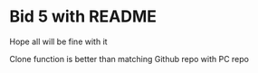 ﻿# Bid 5 with README

Hope all will be fine with it

Clone function is better than matching Github repo with PC repo
